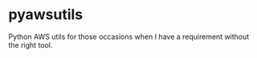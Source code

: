 # pyawsutils
Python AWS utils for those occasions when I have a requirement without the right tool.
